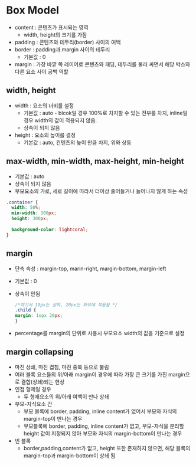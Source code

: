 # Box Model

- content : 콘텐츠가 표시되는 영역
  - width, height의 크기를 가짐
- padding : 콘텐츠와 테두리(border) 사이의 여백
- border : padding과 margin 사이의 테두리
  - 기본값 : 0
- margin :  가장 바깥 쪽 레이어로 콘텐츠와 패딩, 테두리를 둘러 
싸면서 해당 박스와 다른 요소 사이 공백 역할

## width, height

- width : 요소의 너비를 설정
  - 기본값 : auto - blcok일 경우 100%로 차지할 수 있는 전부를 차지, inline일 경우 width의 값이 적용되지 않음.
  - 상속이 되지 않음
- height : 요소의 높이를 결정
   - 기본값 : auto, 컨텐츠의 높이 만큼  차지, 위와 상동

## max-width, min-width, max-height, min-height

 - 기본값 : auto
 - 상속이 되지 않음
 - 부모요소의 가로, 세로 길이에 따라서 더이상 줄어들거나 늘어나지 않게 하는 속성

  ```css
  .container {
    width: 50%;
    min-width: 300px;
    height: 300px;
    
    background-color: lightcoral;
  }
  ```

## margin

- 단축 속성 : margin-top, marin-right, margin-bottom, margin-left
- 기본값 : 0
- 상속이 안됨
  ```css
  /*여기서 10px는 상하, 20px는 좌우에 적용됨 */
  .child {
  margin: 1opx 20px;
  }
  ```


- percentage를 margin의 단위로 사용시 부모요소 width의 값을 기준으로 설정

## margin collapsing

- 마진 상쇄, 마진 겹침, 마진 중복 등으로 불림
- 여러 블록 요소들의 위/아래 margin이 경우에 따라 가장 큰 크기를 가진 margin으로 결합(상쇄)되는 현상
- 인접 형제일 경우
  - 두 형재요소의 위/아래 여백이 만나 상쇄
- 부모-자식요소 간
  - 부모 블록에 border, padding, inline content가 없어서 부모와 자식의 margin-top이 만나는 경우
  - 부모블록에 border, padding, inline content가 없고, 부모-자식을 분리할 height 값이 지정되지 않아 부모와 자식의 margin-bottom이 만나는 경우
- 빈 블록
  - border,padding,content가 없고, height 또한 존재하지 않으면, 해당 블록의 margin-top과 margin-bottom이 상쇄 됨



